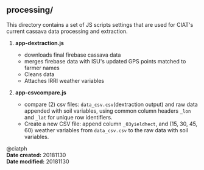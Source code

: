 ## processing/

This directory contains a set of JS scripts settings that are used for CIAT's current cassava data processing and extraction.

1. **app-dextraction.js** <br>
	- downloads final firebase cassava data
	- merges firebase data with ISU's updated GPS points matched to farmer names
	- Cleans data
	- Attaches IRRI weather variables 

2. **app-csvcompare.js**
	- compare (2) csv files: `data_csv.csv`(dextraction output) and raw data appended with soil variables, using common column headers `_lon` and `_lat` for unique row identifiers.
	- Create a new CSV file: append column `_03yieldhect`, and (15, 30, 45, 60) weather variables from `data_csv.csv` to the raw data with soil variables.

@ciatph <br>
**Date created:** 20181130 <br>
**Date modified:** 20181130 